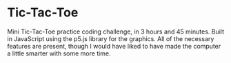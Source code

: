 # Tic-Tac-Toe

Mini Tic-Tac-Toe practice coding challenge, in 3 hours and 45 minutes. Built in JavaScript using the p5.js library for the graphics. All of the necessary features are present, though I would have liked to have made the computer a little smarter with some more time.

